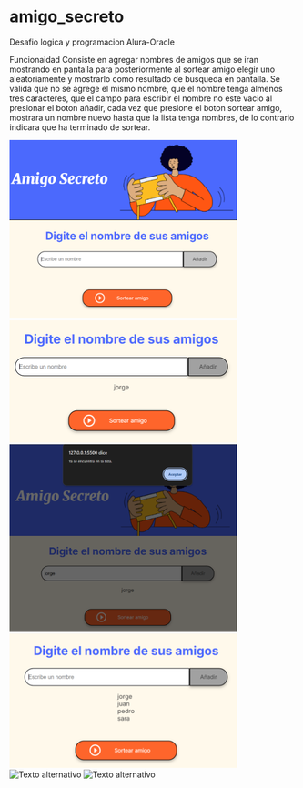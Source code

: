 # amigo_secreto
Desafio logica y programacion Alura-Oracle

Funcionaidad
Consiste en agregar nombres de amigos que se iran mostrando en pantalla para posteriormente al sortear amigo elegir uno aleatoriamente y mostrarlo como resultado de busqueda en pantalla.
Se valida que no se agrege el mismo nombre, que el nombre tenga almenos tres caracteres, que el campo para escribir el nombre no este vacio al presionar el boton añadir, cada vez que presione el boton sortear amigo, mostrara un nombre nuevo hasta que la lista tenga nombres, de lo contrario indicara que ha terminado de sortear.
<div wid="600" display="flex">
  <img src="pantalla_inicial.png" alt="Texto alternativo" width="400"/>
  <img src="Amigo_agregado.png" alt="Texto alternativo" width="400"/>
  <img src="Control_repetidos.png" alt="Texto alternativo" width="400"/>
  <img src="Lista_amigos.png" alt="Texto alternativo" width="400"/>
  <img src="Amigo_sorteado.png" alt="Texto alternativo" width="400"/>
  <img src="Control_disponibilidad.png" alt="Texto alternativo" width="400"/>
</div>


